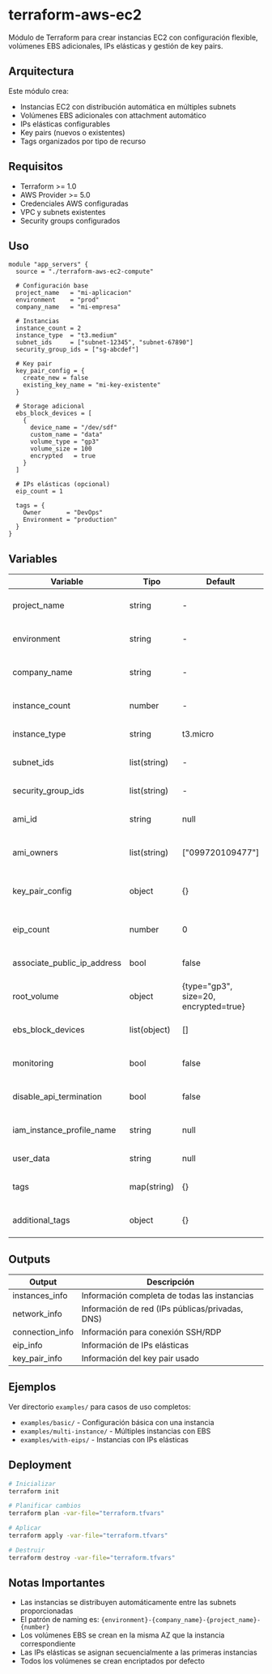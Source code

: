 # terraform-aws-ec2

Módulo de Terraform para crear instancias EC2 con configuración flexible, volúmenes EBS adicionales, IPs elásticas y gestión de key pairs.

## Arquitectura

Este módulo crea:
- Instancias EC2 con distribución automática en múltiples subnets
- Volúmenes EBS adicionales con attachment automático
- IPs elásticas configurables
- Key pairs (nuevos o existentes)
- Tags organizados por tipo de recurso

## Requisitos

- Terraform >= 1.0
- AWS Provider >= 5.0
- Credenciales AWS configuradas
- VPC y subnets existentes
- Security groups configurados

## Uso

```hcl
module "app_servers" {
  source = "./terraform-aws-ec2-compute"
  
  # Configuración base
  project_name   = "mi-aplicacion"
  environment    = "prod"
  company_name   = "mi-empresa"
  
  # Instancias
  instance_count = 2
  instance_type  = "t3.medium"
  subnet_ids     = ["subnet-12345", "subnet-67890"]
  security_group_ids = ["sg-abcdef"]
  
  # Key pair
  key_pair_config = {
    create_new = false
    existing_key_name = "mi-key-existente"
  }
  
  # Storage adicional
  ebs_block_devices = [
    {
      device_name = "/dev/sdf"
      custom_name = "data"
      volume_type = "gp3"
      volume_size = 100
      encrypted   = true
    }
  ]
  
  # IPs elásticas (opcional)
  eip_count = 1
  
  tags = {
    Owner       = "DevOps"
    Environment = "production"
  }
}
```

## Variables

| Variable | Tipo | Default | Descripción |
|----------|------|---------|-------------|
| project_name | string | - | Nombre del proyecto (obligatorio) |
| environment | string | - | Ambiente (dev/qa/prod) (obligatorio) |
| company_name | string | - | Nombre de la empresa (obligatorio) |
| instance_count | number | - | Número de instancias EC2 a crear |
| instance_type | string | t3.micro | Tipo de instancia EC2 |
| subnet_ids | list(string) | - | Lista de subnet IDs donde crear las instancias |
| security_group_ids | list(string) | - | Lista de security group IDs |
| ami_id | string | null | AMI ID específico (usa filtros si es null) |
| ami_owners | list(string) | ["099720109477"] | Propietarios de AMI para búsqueda |
| key_pair_config | object | {} | Configuración de key pair (crear/usar existente) |
| eip_count | number | 0 | Número de IPs elásticas (0 a instance_count) |
| associate_public_ip_address | bool | false | Asignar IP pública automáticamente |
| root_volume | object | {type="gp3", size=20, encrypted=true} | Configuración del volumen root |
| ebs_block_devices | list(object) | [] | Lista de volúmenes EBS adicionales |
| monitoring | bool | false | Habilitar monitoreo detallado |
| disable_api_termination | bool | false | Protección contra terminación |
| iam_instance_profile_name | string | null | Nombre del instance profile IAM |
| user_data | string | null | Script de user data |
| tags | map(string) | {} | Tags comunes para todos los recursos |
| additional_tags | object | {} | Tags específicos por tipo de recurso |

## Outputs

| Output | Descripción |
|--------|-------------|
| instances_info | Información completa de todas las instancias |
| network_info | Información de red (IPs públicas/privadas, DNS) |
| connection_info | Información para conexión SSH/RDP |
| eip_info | Información de IPs elásticas |
| key_pair_info | Información del key pair usado |

## Ejemplos

Ver directorio `examples/` para casos de uso completos:
- `examples/basic/` - Configuración básica con una instancia
- `examples/multi-instance/` - Múltiples instancias con EBS
- `examples/with-eips/` - Instancias con IPs elásticas

## Deployment

```bash
# Inicializar
terraform init

# Planificar cambios
terraform plan -var-file="terraform.tfvars"

# Aplicar
terraform apply -var-file="terraform.tfvars"

# Destruir
terraform destroy -var-file="terraform.tfvars"
```

## Notas Importantes

- Las instancias se distribuyen automáticamente entre las subnets proporcionadas
- El patrón de naming es: `{environment}-{company_name}-{project_name}-{number}`
- Los volúmenes EBS se crean en la misma AZ que la instancia correspondiente
- Las IPs elásticas se asignan secuencialmente a las primeras instancias
- Todos los volúmenes se crean encriptados por defecto
